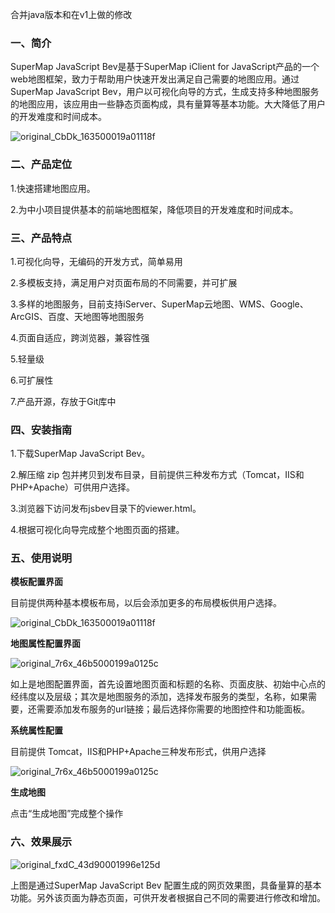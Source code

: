 ﻿合并java版本和在v1上做的修改
### 一、简介

SuperMap JavaScript Bev是基于SuperMap iClient for JavaScript产品的一个web地图框架，致力于帮助用户快速开发出满足自己需要的地图应用。通过SuperMap JavaScript Bev，用户以可视化向导的方式，生成支持多种地图服务的地图应用，该应用由一些静态页面构成，具有量算等基本功能。大大降低了用户的开发难度和时间成本。

![original_CbDk_163500019a01118f](http://fmn.xnpic.com/fmn057/20130312/1000/large_aLYy_46e80000101d125c.jpg)


### 二、产品定位

1.快速搭建地图应用。

2.为中小项目提供基本的前端地图框架，降低项目的开发难度和时间成本。


### 三、产品特点

1.可视化向导，无编码的开发方式，简单易用

2.多模板支持，满足用户对页面布局的不同需要，并可扩展

3.多样的地图服务，目前支持iServer、SuperMap云地图、WMS、Google、ArcGIS、百度、天地图等地图服务

4.页面自适应，跨浏览器，兼容性强

5.轻量级

6.可扩展性

7.产品开源，存放于Git库中


### 四、安装指南

1.下载SuperMap JavaScript Bev。

2.解压缩 zip 包并拷贝到发布目录，目前提供三种发布方式（Tomcat，IIS和PHP+Apache）可供用户选择。

3.浏览器下访问发布jsbev目录下的viewer.html。

4.根据可视化向导完成整个地图页面的搭建。


### 五、使用说明

**模板配置界面**

目前提供两种基本模板布局，以后会添加更多的布局模板供用户选择。

![original_CbDk_163500019a01118f](http://fmn.rrimg.com/fmn062/20130312/1005/large_xPJP_7a6800001074118c.jpg)

**地图属性配置界面**

![original_7r6x_46b5000199a0125c](http://fmn.rrfmn.com/fmn058/20130312/1010/large_qxoq_75580000109a1190.jpg)

如上是地图配置界面，首先设置地图页面和标题的名称、页面皮肤、初始中心点的经纬度以及层级；其次是地图服务的添加，选择发布服务的类型，名称，如果需要，还需要添加发布服务的url链接；最后选择你需要的地图控件和功能面板。

**系统属性配置**

目前提供 Tomcat，IIS和PHP+Apache三种发布形式，供用户选择

![original_7r6x_46b5000199a0125c](http://fmn.rrimg.com/fmn060/20130312/1010/original_oQN1_473800001078125c.jpg)

**生成地图**

点击“生成地图”完成整个操作

### 六、效果展示

![original_fxdC_43d90001996e125d](http://fmn.rrimg.com/fmn060/20130107/0920/original_fxdC_43d90001996e125d.jpg)

上图是通过SuperMap JavaScript Bev 配置生成的网页效果图，具备量算的基本功能。另外该页面为静态页面，可供开发者根据自己不同的需要进行修改和增加。

